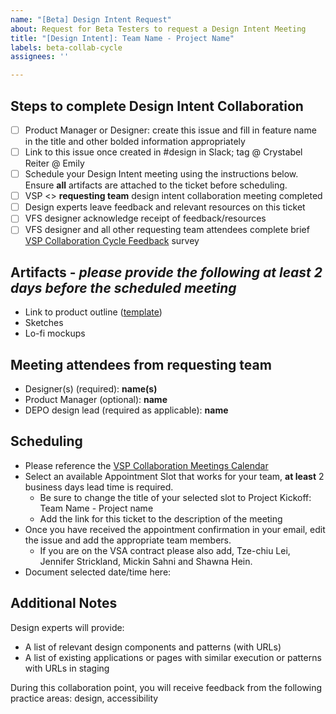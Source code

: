 ```yaml
---
name: "[Beta] Design Intent Request"
about: Request for Beta Testers to request a Design Intent Meeting
title: "[Design Intent]: Team Name - Project Name"
labels: beta-collab-cycle
assignees: ''

---
```


## Steps to complete Design Intent Collaboration
- [ ] Product Manager or Designer: create this issue and fill in feature name in the title and other bolded information appropriately
- [ ] Link to this issue once created in #design in Slack; tag @ Crystabel Reiter @ Emily
- [ ] Schedule your Design Intent meeting using the instructions below. Ensure **all** artifacts are attached to the ticket before scheduling.
- [ ] VSP <> **requesting team** design intent collaboration meeting completed
- [ ] Design experts leave feedback and relevant resources on this ticket
- [ ] VFS designer acknowledge receipt of feedback/resources
- [ ] VFS designer and all other requesting team attendees complete brief [VSP Collaboration Cycle Feedback](https://adhoc.optimalworkshop.com/questions/20260uu8-0-0/questions/before) survey

## Artifacts - _please provide the following at least 2 days before the scheduled meeting_
- Link to product outline ([template](https://github.com/department-of-veterans-affairs/va.gov-team/blob/master/platform/product-management/product-outline-template.md))
- Sketches
- Lo-fi mockups

## Meeting attendees from **requesting team**
- Designer(s) (required): **name(s)**
- Product Manager (optional): **name**
- DEPO design lead (required as applicable): **name**

## Scheduling
- Please reference the [VSP Collaboration Meetings Calendar](https://calendar.google.com/calendar/selfsched?sstoken=UUptdzJzeV9sbEZMfGRlZmF1bHR8NjYyMTQ2NGI5MTNmN2UzMTAzOTUzOGExY2Q0NDA4OWI) 
- Select an available Appointment Slot that works for your team, **at least** 2 business days lead time is required.
  - Be sure to change the title of your selected slot to Project Kickoff: Team Name - Project name
  - Add the link for this ticket to the description of the meeting
- Once you have received the appointment confirmation in your email, edit the issue and add the appropriate team members. 
  - If you are on the VSA contract please also add, Tze-chiu Lei, Jennifer Strickland, Mickin Sahni and Shawna Hein.
- Document selected date/time here:

## Additional Notes
Design experts will provide: 
- A list of relevant design components and patterns (with URLs)
- A list of existing applications or pages with similar execution or patterns with URLs in staging

During this collaboration point, you will receive feedback from the following practice areas: design, accessibility
